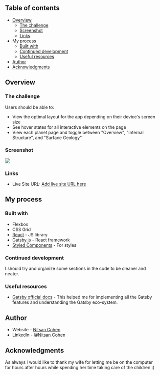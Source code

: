 ## Table of contents

- [Overview](#overview)
  - [The challenge](#the-challenge)
  - [Screenshot](#screenshot)
  - [Links](#links)
- [My process](#my-process)
  - [Built with](#built-with)
  - [Continued development](#continued-development)
  - [Useful resources](#useful-resources)
- [Author](#author)
- [Acknowledgments](#acknowledgments)

## Overview

### The challenge

Users should be able to:

- View the optimal layout for the app depending on their device's screen size
- See hover states for all interactive elements on the page
- View each planet page and toggle between "Overview", "Internal Structure", and "Surface Geology"

### Screenshot

![](./screenshot.jpg)

### Links

- Live Site URL: [Add live site URL here](https://solar-planets.netlify.app/earth)

## My process

### Built with

- Flexbox
- CSS Grid
- [React](https://reactjs.org/) - JS library
- [Gatsby.js](https://www.gatsbyjs.com/) - React framework
- [Styled Components](https://styled-components.com/) - For styles

### Continued development

I should try and organize some sections in the code to be cleaner and neater.

### Useful resources

- [Gatsby official docs](https://www.gatsbyjs.com/docs/) - This helped me for implementing all the Gatsby features and understanding the Gatsby eco-system.

## Author

- Website - [Nitsan Cohen](https://nitsan-portfolio.netlify.app/)
- LinkedIn - [@Nitsan Cohen](https://www.linkedin.com/in/nitsan-cohen/)

## Acknowledgments

As always I would like to thank my wife for letting me be on the computer for hours after hours while spending her time taking care of the children :)
